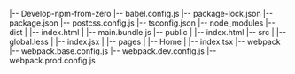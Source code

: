 |-- Develop-npm-from-zero
    |-- babel.config.js
    |-- package-lock.json
    |-- package.json
    |-- postcss.config.js
    |-- tsconfig.json
    |-- node_modules
    |-- dist
    |   |-- index.html
    |   |-- main.bundle.js
    |-- public
    |   |-- index.html
    |-- src
    |   |-- global.less
    |   |-- index.jsx
    |   |-- pages
    |       |-- Home
    |           |-- index.tsx
    |-- webpack
        |-- webpack.base.config.js
        |-- webpack.dev.config.js
        |-- webpack.prod.config.js